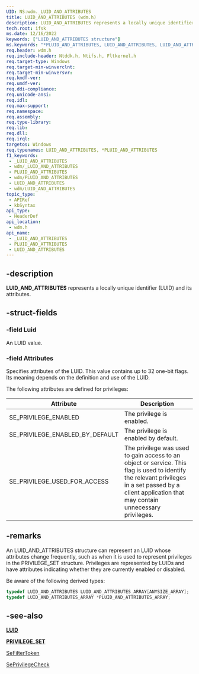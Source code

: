 ```yaml
---
UID: NS:wdm._LUID_AND_ATTRIBUTES
title: LUID_AND_ATTRIBUTES (wdm.h)
description: LUID_AND_ATTRIBUTES represents a locally unique identifier (LUID) and its attributes.
tech.root: ifsk
ms.date: 12/16/2022
keywords: ["LUID_AND_ATTRIBUTES structure"]
ms.keywords: "*PLUID_AND_ATTRIBUTES, LUID_AND_ATTRIBUTES, LUID_AND_ATTRIBUTES structure [Installable File System Drivers], PLUID_AND_ATTRIBUTES, PLUID_AND_ATTRIBUTES structure pointer [Installable File System Drivers], _LUID_AND_ATTRIBUTES, ifsk.luid_and_attributes, securitystructures_372f1a20-6582-4904-8de1-8efd9950ab76.xml, wdm/LUID_AND_ATTRIBUTES, wdm/PLUID_AND_ATTRIBUTES"
req.header: wdm.h
req.include-header: Ntddk.h, Ntifs.h, Fltkernel.h
req.target-type: Windows
req.target-min-winverclnt: 
req.target-min-winversvr: 
req.kmdf-ver: 
req.umdf-ver: 
req.ddi-compliance: 
req.unicode-ansi: 
req.idl: 
req.max-support: 
req.namespace: 
req.assembly: 
req.type-library: 
req.lib: 
req.dll: 
req.irql: 
targetos: Windows
req.typenames: LUID_AND_ATTRIBUTES, *PLUID_AND_ATTRIBUTES
f1_keywords:
 - _LUID_AND_ATTRIBUTES
 - wdm/_LUID_AND_ATTRIBUTES
 - PLUID_AND_ATTRIBUTES
 - wdm/PLUID_AND_ATTRIBUTES
 - LUID_AND_ATTRIBUTES
 - wdm/LUID_AND_ATTRIBUTES
topic_type:
 - APIRef
 - kbSyntax
api_type:
 - HeaderDef
api_location:
 - wdm.h
api_name:
 - _LUID_AND_ATTRIBUTES
 - PLUID_AND_ATTRIBUTES
 - LUID_AND_ATTRIBUTES
---
```


## -description

**LUID_AND_ATTRIBUTES** represents a locally unique identifier (LUID) and its attributes.

## -struct-fields

### -field Luid

An LUID value.

### -field Attributes

Specifies attributes of the LUID. This value contains up to 32 one-bit flags. Its meaning depends on the definition and use of the LUID.

The following attributes are defined for privileges:

| Attribute | Description |
|---|---|
| SE_PRIVILEGE_ENABLED | The privilege is enabled. |
| SE_PRIVILEGE_ENABLED_BY_DEFAULT | The privilege is enabled by default. |
| SE_PRIVILEGE_USED_FOR_ACCESS | The privilege was used to gain access to an object or service. This flag is used to identify the relevant privileges in a set passed by a client application that may contain unnecessary privileges. |

## -remarks

An LUID_AND_ATTRIBUTES structure can represent an LUID whose attributes change frequently, such as when it is used to represent privileges in the PRIVILEGE_SET structure. Privileges are represented by LUIDs and have attributes indicating whether they are currently enabled or disabled.

Be aware of the following derived types:

```cpp
typedef LUID_AND_ATTRIBUTES LUID_AND_ATTRIBUTES_ARRAY[ANYSIZE_ARRAY];
typedef LUID_AND_ATTRIBUTES_ARRAY *PLUID_AND_ATTRIBUTES_ARRAY;
```

## -see-also

[**LUID**](../igpupvdev/ns-igpupvdev-_luid.md)

[**PRIVILEGE_SET**](/previous-versions/windows/hardware/drivers/ff551860(v=vs.85))

[SeFilterToken](../ntifs/nf-ntifs-sefiltertoken.md)

[SePrivilegeCheck](../ntifs/nf-ntifs-seprivilegecheck.md)